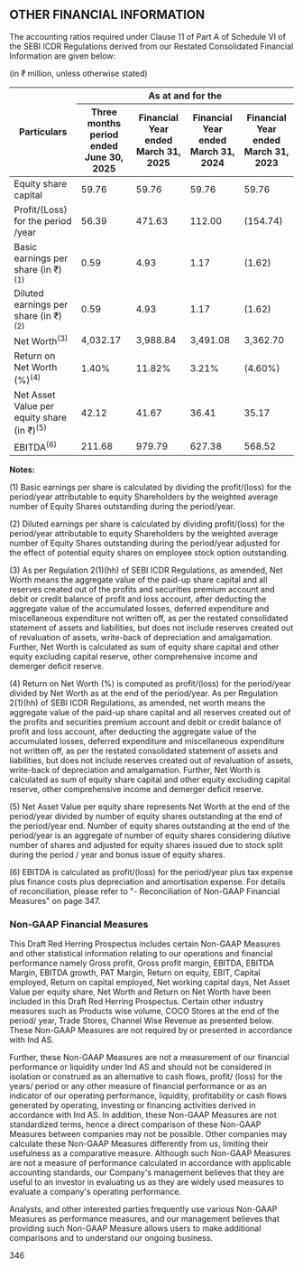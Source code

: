 ## OTHER FINANCIAL INFORMATION

The accounting ratios required under Clause 11 of Part A of Schedule VI of the SEBI ICDR Regulations derived from our Restated Consolidated Financial Information are given below:

(in ₹ million, unless otherwise stated)

<table><thead><tr><th rowspan="2">Particulars</th><th colspan="4">As at and for the</th></tr><tr><th>Three months period ended June 30, 2025</th><th>Financial Year ended March 31, 2025</th><th>Financial Year ended March 31, 2024</th><th>Financial Year ended March 31, 2023</th></tr></thead><tbody><tr><td>Equity share capital</td><td>59.76</td><td>59.76</td><td>59.76</td><td>59.76</td></tr><tr><td>Profit/(Loss) for the period /year</td><td>56.39</td><td>471.63</td><td>112.00</td><td>(154.74)</td></tr><tr><td>Basic earnings per share (in ₹)<sup>(1)</sup></td><td>0.59</td><td>4.93</td><td>1.17</td><td>(1.62)</td></tr><tr><td>Diluted earnings per share (in ₹)<sup>(2)</sup></td><td>0.59</td><td>4.93</td><td>1.17</td><td>(1.62)</td></tr><tr><td>Net Worth<sup>(3)</sup></td><td>4,032.17</td><td>3,988.84</td><td>3,491.08</td><td>3,362.70</td></tr><tr><td>Return on Net Worth (%)<sup>(4)</sup></td><td>1.40%</td><td>11.82%</td><td>3.21%</td><td>(4.60%)</td></tr><tr><td>Net Asset Value per equity share (in ₹)<sup>(5)</sup></td><td>42.12</td><td>41.67</td><td>36.41</td><td>35.17</td></tr><tr><td>EBITDA<sup>(6)</sup></td><td>211.68</td><td>979.79</td><td>627.38</td><td>568.52</td></tr></tbody></table>

**Notes:**

(1) Basic earnings per share is calculated by dividing the profit/(loss) for the period/year attributable to equity Shareholders by the weighted average number of Equity Shares outstanding during the period/year.

(2) Diluted earnings per share is calculated by dividing profit/(loss) for the period/year attributable to equity Shareholders by the weighted average number of Equity Shares outstanding during the period/year adjusted for the effect of potential equity shares on employee stock option outstanding.

(3) As per Regulation 2(1)(hh) of SEBI ICDR Regulations, as amended, Net Worth means the aggregate value of the paid-up share capital and all reserves created out of the profits and securities premium account and debit or credit balance of profit and loss account, after deducting the aggregate value of the accumulated losses, deferred expenditure and miscellaneous expenditure not written off, as per the restated consolidated statement of assets and liabilities, but does not include reserves created out of revaluation of assets, write-back of depreciation and amalgamation. Further, Net Worth is calculated as sum of equity share capital and other equity excluding capital reserve, other comprehensive income and demerger deficit reserve.

(4) Return on Net Worth (%) is computed as profit/(loss) for the period/year divided by Net Worth as at the end of the period/year. As per Regulation 2(1)(hh) of SEBI ICDR Regulations, as amended, net worth means the aggregate value of the paid-up share capital and all reserves created out of the profits and securities premium account and debit or credit balance of profit and loss account, after deducting the aggregate value of the accumulated losses, deferred expenditure and miscellaneous expenditure not written off, as per the restated consolidated statement of assets and liabilities, but does not include reserves created out of revaluation of assets, write-back of depreciation and amalgamation. Further, Net Worth is calculated as sum of equity share capital and other equity excluding capital reserve, other comprehensive income and demerger deficit reserve.

(5) Net Asset Value per equity share represents Net Worth at the end of the period/year divided by number of equity shares outstanding at the end of the period/year end. Number of equity shares outstanding at the end of the period/year is an aggregate of number of equity shares considering dilutive number of shares and adjusted for equity shares issued due to stock split during the period / year and bonus issue of equity shares.

(6) EBITDA is calculated as profit/(loss) for the period/year plus tax expense plus finance costs plus depreciation and amortisation expense. For details of reconciliation, please refer to "- Reconciliation of Non-GAAP Financial Measures" on page 347.

### Non-GAAP Financial Measures

This Draft Red Herring Prospectus includes certain Non-GAAP Measures and other statistical information relating to our operations and financial performance namely Gross profit, Gross profit margin, EBITDA, EBITDA Margin, EBITDA growth, PAT Margin, Return on equity, EBIT, Capital employed, Return on capital employed, Net working capital days, Net Asset Value per equity share, Net Worth and Return on Net Worth have been included in this Draft Red Herring Prospectus. Certain other industry measures such as Products wise volume, COCO Stores at the end of the period/ year, Trade Stores, Channel Wise Revenue as presented below. These Non-GAAP Measures are not required by or presented in accordance with Ind AS.

Further, these Non-GAAP Measures are not a measurement of our financial performance or liquidity under Ind AS and should not be considered in isolation or construed as an alternative to cash flows, profit/ (loss) for the years/ period or any other measure of financial performance or as an indicator of our operating performance, liquidity, profitability or cash flows generated by operating, investing or financing activities derived in accordance with Ind AS. In addition, these Non-GAAP Measures are not standardized terms, hence a direct comparison of these Non-GAAP Measures between companies may not be possible. Other companies may calculate these Non-GAAP Measures differently from us, limiting their usefulness as a comparative measure. Although such Non-GAAP Measures are not a measure of performance calculated in accordance with applicable accounting standards, our Company's management believes that they are useful to an investor in evaluating us as they are widely used measures to evaluate a company's operating performance.

Analysts, and other interested parties frequently use various Non-GAAP Measures as performance measures, and our management believes that providing such Non-GAAP Measure allows users to make additional comparisons and to understand our ongoing business.

346